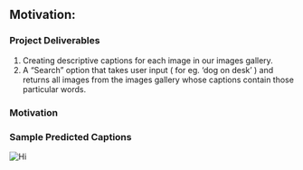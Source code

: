 ## Motivation: 



### Project Deliverables

1. Creating descriptive captions for each image in our images gallery. 
2. A “Search” option that takes user input ( for eg. ‘dog on desk’ ) and returns all images from the images gallery whose captions contain those particular words. 

### Motivation


### Sample Predicted Captions
<img src="C:\Users\mdpar\Desktop\prediction 4_kite-sky.jpg" alt ="Hi" class="inline"/>
